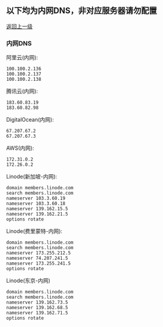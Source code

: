 ## 以下均为内网DNS，非对应服务器请勿配置

[返回上一级](/index.md)

### 内网DNS
阿里云(内网):
```
100.100.2.136
100.100.2.137
100.100.2.138
```
腾讯云(内网):
```
183.60.83.19
183.60.82.98
```
DigitalOcean(内网):
```
67.207.67.2
67.207.67.3
```
AWS(内网):
```
172.31.0.2
172.26.0.2
```
Linode(新加坡-内网):
```
domain members.linode.com
search members.linode.com
nameserver 103.3.60.19
nameserver 103.3.60.18
nameserver 139.162.15.5
nameserver 139.162.21.5
options rotate
```
Linode(费里蒙特-内网):
```
domain members.linode.com
search members.linode.com
nameserver 173.255.212.5
nameserver 74.207.241.5
nameserver 173.255.241.5
options rotate
```
Linode(东京-内网)
```
domain members.linode.com
search members.linode.com
nameserver 139.162.73.5
nameserver 139.162.68.5
nameserver 139.162.71.5
options rotate
```

